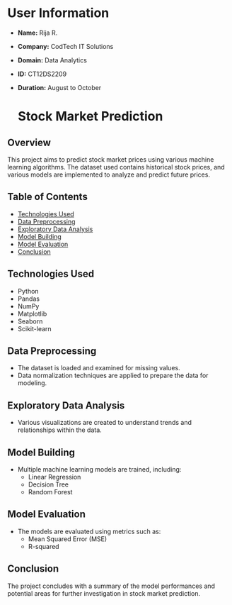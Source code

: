 # User Information

- **Name:** Rija R.
- **Company:** CodTech IT Solutions
- **Domain:** Data Analytics
- **ID:** CT12DS2209
- **Duration:** August to October

  # Stock Market Prediction

## Overview
This project aims to predict stock market prices using various machine learning algorithms. The dataset used contains historical stock prices, and various models are implemented to analyze and predict future prices.

## Table of Contents
- [Technologies Used](#technologies-used)
- [Data Preprocessing](#data-preprocessing)
- [Exploratory Data Analysis](#exploratory-data-analysis)
- [Model Building](#model-building)
- [Model Evaluation](#model-evaluation)
- [Conclusion](#conclusion)

## Technologies Used
- Python
- Pandas
- NumPy
- Matplotlib
- Seaborn
- Scikit-learn

## Data Preprocessing
- The dataset is loaded and examined for missing values.
- Data normalization techniques are applied to prepare the data for modeling.

## Exploratory Data Analysis
- Various visualizations are created to understand trends and relationships within the data.

## Model Building
- Multiple machine learning models are trained, including:
  - Linear Regression
  - Decision Tree
  - Random Forest

## Model Evaluation
- The models are evaluated using metrics such as:
  - Mean Squared Error (MSE)
  - R-squared

## Conclusion
The project concludes with a summary of the model performances and potential areas for further investigation in stock market prediction.
